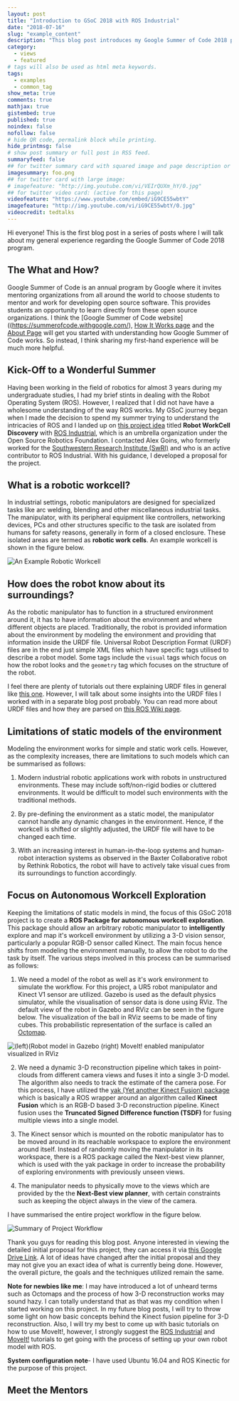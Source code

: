 ```yaml
---
layout: post
title: "Introduction to GSoC 2018 with ROS Industrial"
date: "2018-07-16"
slug: "example_content"
description: "This blog post introduces my Google Summer of Code 2018 project and talks about my experience as a first time GSoC-er"
category: 
  - views
  - featured
# tags will also be used as html meta keywords.
tags:
  - examples
  - common_tag
show_meta: true
comments: true
mathjax: true
gistembed: true
published: true
noindex: false
nofollow: false
# hide QR code, permalink block while printing.
hide_printmsg: false
# show post summary or full post in RSS feed.
summaryfeed: false
## for twitter summary card with squared image and page description or page excerpt:
imagesummary: foo.png
## for twitter card with large image:
# imagefeature: "http://img.youtube.com/vi/VEIrQUXm_hY/0.jpg"
## for twitter video card: (active for this page)
videofeature: "https://www.youtube.com/embed/iG9CE55wbtY"
imagefeature: "http://img.youtube.com/vi/iG9CE55wbtY/0.jpg"
videocredit: tedtalks
---
```


Hi everyone! This is the first blog post in a series of posts where I will talk about my general experience regarding the Google Summer of Code 2018 program. 

<!--more-->

## The What and How?

Google Summer of Code is an annual program by Google where it invites mentoring organizations from all around the world to choose students to mentor and work for developing open source software. This provides students an opportunity to learn directly from these open source organizations. I think the [Google Summer of Code website]((https://summerofcode.withgoogle.com/), [How It Works page](https://summerofcode.withgoogle.com/how-it-works/) and the [About Page](https://summerofcode.withgoogle.com/about/) will get you started with understanding how Google Summer of Code works. So instead, I think sharing my first-hand experience will be much more helpful. 

## Kick-Off to a Wonderful Summer

Having been working in the field of robotics for almost 3 years during my undergraduate studies, I had my brief stints in dealing with the Robot Operating System (ROS). However, I realized that I did not have have a wholesome understanding of the way ROS works. My GSoC journey began when I made the decision to spend my summer trying to understand the intricacies of ROS and I landed up on [this project idea](https://github.com/osrf/osrf_wiki/wiki/GSoC) titled **Robot WorkCell Discovery** with [ROS Industrial](https://rosindustrial.org/), which is an umbrella organization under the Open Source Robotics Foundation. I contacted Alex Goins, who formerly worked for the [Southwestern Research Institute (SwRI)](https://www.swri.org/) and who is an active contributor to ROS Industrial. With his guidance, I developed a proposal for the project. 

## What is a robotic workcell? 

In industrial settings, robotic manipulators are designed for specialized tasks like arc welding, blending and other miscellaneous industrial tasks. The manipulator, with its peripheral equipment like controllers, networking devices, PCs and other structures specific to the task are isolated from humans for safety reasons, generally in form of a closed enclosure. These isolated areas are termed as **robotic work cells**. An example workcell is shown in the figure below. 

![An Example Robotic Workcell](https://drive.google.com/open?id=1cu3_ktKNSZBNnOShuPMZl_hqGGdD-_e-)


## How does the robot know about its surroundings?

As the robotic manipulator has to function in a structured environment around it, it has to have information about the environment and where different objects are placed. Traditionally, the robot is provided information about the environment by modeling the environment and providing that information inside the URDF file. Universal Robot Description Format (URDF) files are in the end just simple XML files which have specific tags utilised to describe a robot model. Some tags include the `visual` tags which focus on how the robot looks and the `geometry` tag which focuses on the structure of the robot. 

I feel there are plenty of tutorials out there explaining URDF files in general like [this one](https://ni.www.techfak.uni-bielefeld.de/files/URDF-XACRO.pdf). However, I will talk about some insights into the URDF files I worked with in a separate blog post probably. You can read more about URDF files and how they are parsed on [this ROS Wiki page](http://wiki.ros.org/urdf). 

## Limitations of static models of the environment

Modeling the environment works for simple and static work cells. However, as the complexity increases, there are limitations to such models which can be summarised as follows:

1. Modern industrial robotic applications work with robots in unstructured environments. These may include soft/non-rigid bodies or cluttered environments. It would be difficult to model such environments with the traditional methods. 

2. By pre-defining the environment as a static model, the manipulator cannot handle any dynamic changes in the environment. Hence, if the workcell is shifted or slightly adjusted, the URDF file will have to be changed each time.

3. With an increasing interest in human-in-the-loop systems and human-robot interaction systems as observed in the Baxter Collaborative robot by Rethink Robotics, the robot will have to actively take visual cues from its surroundings to function accordingly. 

## Focus on Autonomous Workcell Exploration 

Keeping the limitations of static models in mind, the focus of this GSoC 2018 project is to create a **ROS Package for autonomous workcell exploration**. This package should allow an arbitrary robotic manipulator to **intelligently** explore and map it's workcell environment by utilizing a 3-D vision sensor, particularly a popular RGB-D sensor called Kinect. The main focus hence shifts from modeling the environment manually, to allow the robot to do the task by itself. The various steps involved in this process can be summarised as follows:

1. We need a model of the robot as well as it's work environment to simulate the workflow. For this project, a UR5 robot manipulator and Kinect V1 sensor are utilized. Gazebo is used as the default physics simulator, while the visualisation of sensor data is done using RViz. The default view of the robot in Gazebo and RViz can be seen in the figure below. The visualization of the ball in RViz seems to be made of tiny cubes. This probabilistic representation of the surface is called an [Octomap](https://octomap.github.io/). 

![(left)(Robot model in Gazebo (right) MoveIt! enabled manipulator visualized in RViz](https://drive.google.com/open?id=1ZUSKa1DH3bVaL7KN7zX0EL7unUTeFWd3)

2. We need a dynamic 3-D reconstruction pipeline which takes in point-clouds from different camera views and fuses it into a single 3-D model. The algorithm also needs to track the estimate of the camera pose. For this process, I have utilized the [yak (Yet another Kinect Fusion) package](https://github.com/AustinDeric/yak) which is basically a ROS wrapper around an algorithm called **Kinect Fusion** which is an RGB-D based 3-D reconstruction pipeline. Kinect fusion uses the **Truncated Signed Difference function (TSDF)** for fusing multiple views into a single model.  

3. The Kinect sensor which is mounted on the robotic manipulator has to be moved around in its reachable workspace to explore the environment around itself. Instead of randomly moving the manipulator in its workspace, there is a ROS package called the Next-best view planner, which is used with the yak package in order to increase the probability of exploring environments with previously unseen views.

4. The manipulator needs to physically move to the views which are provided by the the **Next-Best view planner**, with certain constraints such as keeping the object always in the view of the camera.

I have summarised the entire project workflow in the figure below.  

![Summary of Project Workflow](https://drive.google.com/open?id=19VDrCxfMOGcLJ-p3zlOOc0QE4ZDLV9hf)

Thank you guys for reading this blog post. Anyone interested in viewing the detailed initial proposal for this project, they can access it via  [this Google Drive Link](https://drive.google.com/file/d/1JeZgfYfiJNrtUgfcV9WYJWoDF1quoCYu/view?usp=sharing). A lot of ideas have changed after the initial proposal and they may not give you an exact idea of what is currently being done. However, the overall picture, the goals and the techniques utilized remain the same. 

**Note for newbies like me**: I may have introduced a lot of unheard terms such as Octomaps and the process of how 3-D reconstruction works may sound hazy. I can totally understand that as that was my condition when I started working on this project. In my future blog posts, I will try to throw some light on how basic concepts behind the Kinect fusion pipeline for 3-D reconstruction. Also, I will try my best to come up with basic tutorials on how to use MoveIt!, however, I strongly suggest the [ROS Industrial](https://ros-industrial.github.io/industrial_training/) and [MoveIt!](http://docs.ros.org/kinetic/api/moveit_tutorials/html/index.html) tutorials to get going with the process of setting up your own robot model with ROS. 

**System configuration note**- I have used Ubuntu 16.04 and ROS Kinectic for the purpose of this project. 

## Meet the Mentors 



[^3]: [About]({{ site.url }}/about)


